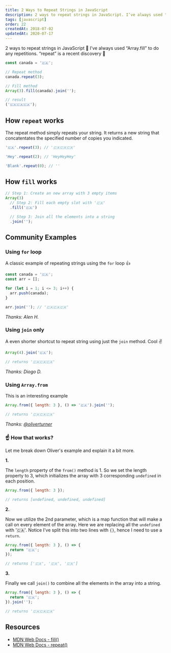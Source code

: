 ```yaml
---
title: 2 Ways to Repeat Strings in JavaScript
description: 2 ways to repeat strings in JavaScript. I’ve always used "Array.fill" to do any repetitions. "repeat" is a recent discovery.
tags: [javascript]
order: 22
createdAt: 2018-07-02
updatedAt: 2020-07-17
---
```


2 ways to repeat strings in JavaScript 🎉 I’ve always used “Array.fill” to do any repetitions. “repeat” is a recent discovery 🤩

```javascript
const canada = '🇨🇦';

// Repeat method
canada.repeat(3);

// Fill method
Array(3).fill(canada).join('');

// result
('🇨🇦🇨🇦🇨🇦');
```

<markdown-toc></markdown-toc>

## How `repeat` works

The repeat method simply repeats your string. It returns a new string that concatentates the specified number of copies you indicated.

```javascript
'🇨🇦'.repeat(3); // '🇨🇦🇨🇦🇨🇦'

'Hey'.repeat(2); // 'HeyHeyHey'

'Blank'.repeat(0); // ''
```

## How `fill` works

```javascript
// Step 1: Create an new array with 3 empty items
Array(3)
  // Step 2: Fill each empty slot with '🇨🇦'
  .fill('🇨🇦')

  // Step 3: Join all the elements into a string
  .join('');
```

## Community Examples

### Using `for` loop

A classic example of repeating strings using the `for` loop 👍

```javascript
const canada = '🇨🇦';
const arr = [];

for (let i = 1; i <= 3; i++) {
  arr.push(canada);
}

arr.join(''); // '🇨🇦🇨🇦🇨🇦'
```

_Thanks: Alen H._

### Using `join` only

A even shorter shortcut to repeat string using just the `join` method. Cool ✌️

```javascript
Array(4).join('🇨🇦');

// returns '🇨🇦🇨🇦🇨🇦'
```

_Thanks: Diogo D._

### Using `Array.from`

This is an interesting example

```javascript
Array.from({ length: 3 }, () => '🇨🇦').join('');

// returns '🇨🇦🇨🇦🇨🇦'
```

_Thanks: [@oliverturner](https://twitter.com/oliverturner/status/1013527580987797504)_

### ☝️ How that works?

Let me break down Oliver's example and explain it a bit more.

**1.**

The `length` property of the `from()` method is 1. So we set the length property to 3, which initializes the array with 3 corresponding `undefined` in each position.

```javascript
Array.from({ length: 3 });

// returns [undefined, undefined, undefined]
```

**2.**

Now we utilize the 2nd parameter, which is a map function that will make a call on every element of the array. Here we are replacing all the `undefined` with '🇨🇦'. Notice I've split this into two lines with `{}`, hence I need to use a `return`.

```javascript
Array.from({ length: 3 }, () => {
  return '🇨🇦';
});

// returns ['🇨🇦', '🇨🇦', '🇨🇦']
```

**3.**

Finally we call `join()` to combine all the elements in the array into a string.

```javascript
Array.from({ length: 3 }, () => {
  return '🇨🇦';
}).join('');

// returns '🇨🇦🇨🇦🇨🇦'
```

## Resources

- [MDN Web Docs - fill()](https://developer.mozilla.org/en-US/docs/Web/JavaScript/Reference/Global_Objects/Array/fill)
- [MDN Web Docs - repeat()](https://developer.mozilla.org/en-US/docs/Web/JavaScript/Reference/Global_Objects/String/repeat)
